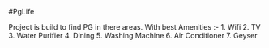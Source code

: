 #PgLife

Project is build to find PG in there areas.
With best Amenities :-  1. Wifi
                        2. TV
                        3. Water Purifier
                        4. Dining
                        5. Washing Machine
                        6. Air Conditioner
                        7. Geyser
